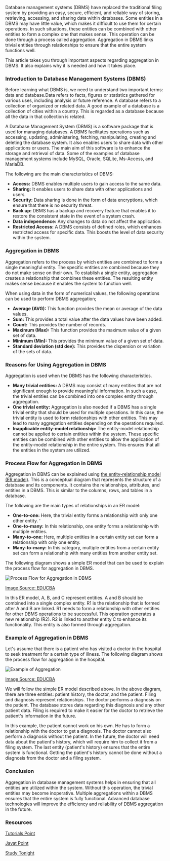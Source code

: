Database management systems (DBMS) have replaced the traditional filing system by providing an easy, secure, efficient, and reliable way of storing, retrieving, accessing, and sharing data within databases. Some entities in a DBMS may have little value, which makes it difficult to use them for certain operations. In such situations, these entities can be combined with other entities to form a complex one that makes sense. This operation can be done through a process called aggregation. Aggregation in DBMS links trivial entities through relationships to ensure that the entire system functions well. 

This article takes you through important aspects regarding aggregation in DBMS. It also explains why it is needed and how it takes place. 

### Introduction to Database Management Systems (DBMS)

Before learning what DBMS is, we need to understand two important terms: data and database.Data refers to facts, figures or statistics gathered for various uses, including analysis or future reference. A database refers to a collection of organized or related data. A good example of a database is a collection of cities within a country. This is regarded as a database because all the data in that collection is related. 

A Database Management System (DBMS) is a software package that is used for managing databases. A DBMS facilitates operations such as accessing, updating, administering, fetching, manipulating, creating and deleting the database system. It also enables users to share data with other applications or users. The main aim of this software is to enhance the storage and retrieval of data. Some of the examples of database management systems include MySQL, Oracle, SQLite, Ms-Access, and MariaDB. 

The following are the main characteristics of DBMS:

* **Access:** DBMS enables multiple users to gain access to the same data. 
* **Sharing:** It enables users to share data with other applications and users. 
* **Security:** Data sharing is done in the form of data encryptions, which ensure that there is no security threat. 
* **Back up:** DBMS has a backup and recovery feature that enables it to restore the consistent state in the event of a system crash. 
* **Data independence:** Any changes to data do not affect the application.
* **Restricted Access:** A DBMS consists of defined roles, which enhances restricted access for specific data. This boosts the level of data security within the system. 

### Aggregation in DBMS

Aggregation refers to the process by which entities are combined to form a single meaningful entity. The specific entities are combined because they do not make sense on their own. To establish a single entity, aggregation creates a relationship that combines these entities. The resulting entity makes sense because it enables the system to function well. 

When using data in the form of numerical values, the following operations can be used to perform DBMS aggregation;
* **Average (AVG):** This function provides the mean or average of the data values. 
* **Sum:** This provides a total value after the data values have been added. 
* **Count:** This provides the number of records.
* **Maximum (Max):** This function provides the maximum value of a given set of data.
* **Minimum (Min):** This provides the minimum value of a given set of data. 
* **Standard deviation (std dev):** This provides the dispersion or variation of the sets of data.

### Reasons for Using Aggregation in DBMS

Aggregation is used when the DBMS has the following characteristics.

* **Many trivial entities:** A DBMS may consist of many entities that are not significant enough to provide meaningful information. In such a case, the trivial entities can be combined into one complex entity through aggregation.
* **One trivial entity:** Aggregation is also needed if a DBMS has a single trivial entity that should be used for multiple operations. In this case, the trivial entity is used to form relationships with other entities. This may lead to many aggregation entities depending on the operations required.
* **Inapplicable entity-model relationship:** The entity-model relationship cannot be applied to certain entities within the system. These specific entities can be combined with other entities to allow the application of the entity-model relationship in the entire system. This ensures that all the entities in the system are utilized. 

### Process Flow for Aggregation in DBMS

Aggregation in DBMS can be explained using [the entity-relationship model (ER model)](https://www.tutorialspoint.com/dbms/er_model_basic_concepts.htm). This is a conceptual diagram that represents the structure of a database and its components. It contains the relationships, attributes, and entities in a DBMS. This is similar to the columns, rows, and tables in a database. 

The following are the main types of relationships in an ER model:

* **One-to-one:** Here, the trivial entity forms a relationship with only one other entity. ‘
* **One-to-many:** In this relationship, one entity forms a relationship with multiple entities.
* **Many-to-one:** Here, multiple entities in a certain entity set can form a relationship with only one entity. 
* **Many-to-many:** In this category, multiple entities from a certain entity set can form a relationship with many entities from another entity set. 
  
The following diagram shows a simple ER model that can be used to explain the process flow for aggregation in DBMS.

![Process Flow for Aggregation in DBMS](/engineering-education/aggregation-in-dbms/process-flow-for-aggregation.jpg)

[Image Source: EDUCBA](https://cdn.educba.com/academy/wp-content/uploads/2020/03/aggregation-in-dbms.jpg)

In this ER model, A, B, and C represent entities. A and B should be combined into a single complex entity. R1 is the relationship that is formed after A and B are linked. R1 needs to form a relationship with other entities for other DBMS operations to be successful. This operation generates a new relationship (R2). R2 is linked to another entity C to enhance its functionality. This entity is also formed through aggregation. 

### Example of Aggregation in DBMS

Let's assume that there is a patient who has visited a doctor in the hospital to seek treatment for a certain type of illness. The following diagram shows the process flow for aggregation in the hospital. 

![Example of Aggregation](/engineering-education/aggregation-in-dbms/example-of-aggregation.jpg)

[Image Source: EDUCBA](https://cdn.educba.com/academy/wp-content/uploads/2020/03/aggregation-in-dbms0.jpg)

We will follow the simple ER model described above. In the above diagram, there are three entities: patient history, the doctor, and the patient. Filing and diagnosis represent relationships. The doctor performs a diagnosis on the patient. The database stores data regarding this diagnosis and any other patient data. Filing is required to make it easier for the doctor to retrieve the patient's information in the future. 

In this example, the patient cannot work on his own. He has to form a relationship with the doctor to get a diagnosis. The doctor cannot also perform a diagnosis without the patient. In the future, the doctor will need data about the patient's history, which will require him to collect it from a filing system. The last entity (patient's history) ensures that the entire system is functional. Getting the patient's history cannot be done without a diagnosis from the doctor and a filing system. 

### Conclusion

Aggregation in database management systems helps in ensuring that all entities are utilized within the system. Without this operation, the trivial entities may become inoperative. Multiple aggregations within a DBMS ensures that the entire system is fully functional. Advanced database technologies will improve the efficiency and reliability of DBMS aggregation in the future.   

### Resources

[Tutorials Point](https://www.tutorialspoint.com/dbms/er_model_basic_concepts.htm)

[Javat Point](https://www.javatpoint.com/dbms-aggregation)

[Study Tonight](https://www.studytonight.com/dbms/generalization-and-specialization.php)





